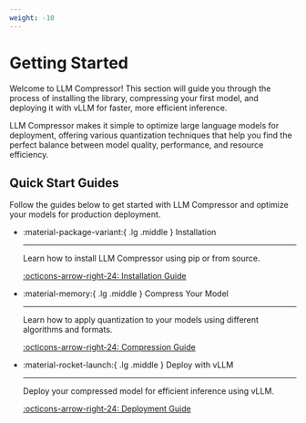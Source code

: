 ```yaml
---
weight: -10
---
```


# Getting Started

Welcome to LLM Compressor! This section will guide you through the process of installing the library, compressing your first model, and deploying it with vLLM for faster, more efficient inference.

LLM Compressor makes it simple to optimize large language models for deployment, offering various quantization techniques that help you find the perfect balance between model quality, performance, and resource efficiency.

## Quick Start Guides

Follow the guides below to get started with LLM Compressor and optimize your models for production deployment.

<div class="grid cards" markdown>

- :material-package-variant:{ .lg .middle } Installation

    ---

    Learn how to install LLM Compressor using pip or from source.

    [:octicons-arrow-right-24: Installation Guide](install.md)

- :material-memory:{ .lg .middle } Compress Your Model

    ---

    Learn how to apply quantization to your models using different algorithms and formats.

    [:octicons-arrow-right-24: Compression Guide](compress.md)

- :material-rocket-launch:{ .lg .middle } Deploy with vLLM

    ---

    Deploy your compressed model for efficient inference using vLLM.

    [:octicons-arrow-right-24: Deployment Guide](deploy.md)

</div>
